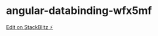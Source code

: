 # angular-databinding-wfx5mf

[Edit on StackBlitz ⚡️](https://stackblitz.com/edit/angular-databinding-wfx5mf)